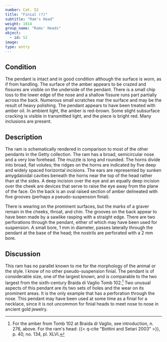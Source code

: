 ```yaml
---
number: Cat. 52
title: "Finial (?)"
subtitle: "Ram's Head"
weight: 1014
group_name: "Rams' Heads"
object:
  - id: 52
image:
type: entry
---
```


## Condition

The pendant is intact and in good condition although the surface is worn, as if from handling. The surface of the amber appears to be crazed and fissures are visible on the underside of the pendant. There is a small chip loss to the lower edge of the nose and a shallow fissure runs part partially across the back. Numerous small scratches mar the surface and may be the result of heavy polishing. The pendant appears to have been treated with amber oil. In ambient light, the amber is red-brown. Some slight subsurface cracking is visible in transmitted light, and the piece is bright red. Many inclusions are present.

## Description

The ram is schematically rendered in comparison to most of the other pendants in the Getty collection. The ram has a broad, semicircular nose and a very low forehead. The muzzle is long and rounded. The horns divide into broad, flat volutes; the ridges on the horns are indicated by five deep and widely spaced horizontal incisions. The ears are represented by sunken amygdaloidal cavities beneath the horns near the top of the head rather than at the sides. A deep incision over the eye and an equally deep incision over the cheek are devices that serve to raise the eye away from the plane of the face. On the back is an oval raised section of amber delineated with five grooves (perhaps a pseudo-suspension finial).

There is wearing on the prominent surfaces, but the marks of a graver remain in the cheeks, throat, and chin. The grooves on the back appear to have been made by a sawlike rasping with a straight edge. There are two perforations through the pendant, either of which may have been used for suspension. A small bore, 1 mm in diameter, passes laterally through the pendant at the base of the head; the nostrils are perforated with a 2 mm bore.

## Discussion

This ram has no parallel known to me for the morphology of the animal or the style. I know of no other pseudo-suspension finial. The pendant is of considerable size, one of the largest known, and is comparable to the two largest from the sixth-century Braida di Vaglio Tomb 102.[^1] Two unusual aspects of this pendant are its two sets of holes and the wear on its prominent areas. It is the only example that has a perforation through the nose. This pendant may have been used at some time as a finial for a necklace, since it is not uncommon for finial heads to meet nose to nose in ancient gold jewelry.


[^1]: For the amber from Tomb 102 at Braida di Vaglio, see introduction, n. 276, above. For the ram's head: {{< q-cite "Bottini and Setari 2003" >}}, p. 40, no. 134, pl. XLVI.
